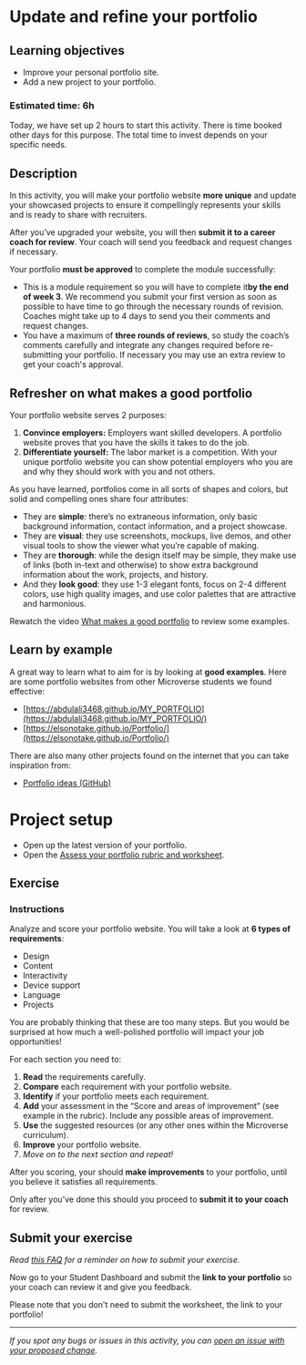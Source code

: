 # Update and refine your portfolio

## **Learning objectives**

- Improve your personal portfolio site.
- Add a new project to your portfolio.

### **Estimated time: 6h**

Today, we have set up 2 hours to start this activity. There is time booked other days for this purpose. The total time to invest depends on your specific needs.

## **Description**

In this activity, you will make your portfolio website **more unique** and update your showcased projects to ensure it compellingly represents your skills and is ready to share with recruiters.

After you’ve upgraded your website, you will then **submit it to a career coach for review**. Your coach will send you feedback and request changes if necessary.

Your portfolio **must be approved** to complete the module successfully:

- This is a module requirement so you will have to complete it**by the end of week 3**. We recommend you submit your first version as soon as possible to have time to go through the necessary rounds of revision. Coaches might take up to 4 days to send you their comments and request changes.
- You have a maximum of **three rounds of reviews**, so study the coach’s comments carefully and integrate any changes required before re-submitting your portfolio. If necessary you may use an extra review to get your coach's approval.

## Refresher on what makes a good portfolio

Your portfolio website serves 2 purposes:

1. **Convince employers:** Employers want skilled developers. A portfolio website proves that you have the skills it takes to do the job.
2. **Differentiate yourself:** The labor market is a competition. With your unique portfolio website you can show potential employers who you are and why they should work with you and not others.

As you have learned, portfolios come in all sorts of shapes and colors, but solid and compelling ones share four attributes:

- They are **simple**: there’s no extraneous information, only basic background information, contact information, and a project showcase.
- They are **visual**: they use screenshots, mockups, live demos, and other visual tools to show the viewer what you’re capable of making.
- They are **thorough**: while the design itself may be simple, they make use of links (both in-text and otherwise) to show extra background information about the work, projects, and history.
- And they **look good**: they use 1-3 elegant fonts, focus on 2-4 different colors, use high quality images, and use color palettes that are attractive and harmonious.

Rewatch the video [What makes a good portfolio](https://www.youtube.com/watch?v=3-N6O7DVrbc) to review some examples.

## Learn by example

A great way to learn what to aim for is by looking at **good examples**. Here are some portfolio websites from other Microverse students we found effective:

- [https://abdulali3468.github.io/MY_PORTFOLIO](https://abdulali3468.github.io/MY_PORTFOLIO/)
- [https://elsonotake.github.io/Portfolio/](https://elsonotake.github.io/Portfolio/)

There are also many other projects found on the internet that you can take inspiration from:

- [Portfolio ideas (GitHub)](https://github.com/Evavic44/portfolio-ideas)

# Project setup

- Open up the latest version of your portfolio.
- Open the [Assess your portfolio rubric and worksheet](https://docs.google.com/document/d/1QCI3eNjdXghP_ZjNVmUZq0DO9hKovbbRp2FsAWdVVuU/).

## **Exercise**

### **Instructions**

Analyze and score your portfolio website. You will take a look at **6 types of requirements**:

- Design
- Content
- Interactivity
- Device support
- Language
- Projects

You are probably thinking that these are too many steps. But you would be surprised at how much a well-polished portfolio will impact your job opportunities!

For each section you need to:

1. **Read** the requirements carefully.
2. **Compare** each requirement with your portfolio website.
3. **Identify** if your portfolio meets each requirement.
4. **Add** your assessment in the “Score and areas of improvement” (see example in the rubric). Include any possible areas of improvement.
5. **Use** the suggested resources (or any other ones within the Microverse curriculum).
6. **Improve** your portfolio website.
7. _Move on to the next section and repeat!_

After you scoring, your should **make improvements** to your portfolio, until you believe it satisfies all requirements.

Only after you’ve done this should you proceed to **submit it to your coach** for review.

## Submit your exercise

_Read [this FAQ](https://microverse.zendesk.com/hc/en-us/articles/360061344234) for a reminder on how to submit your exercise._

Now go to your Student Dashboard and submit the **link to your portfolio** so your coach can review it and give you feedback.

Please note that you don't need to submit the worksheet, the link to your portfolio!

---

_If you spot any bugs or issues in this activity, you can [open an issue with your proposed change](https://github.com/microverseinc/curriculum-transversal-skills/blob/main/git-github/articles/open_issue.md)._
